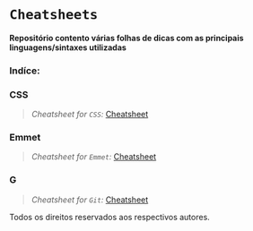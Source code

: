 # `Cheatsheets`
**Repositório contento várias folhas de dicas com as principais linguagens/sintaxes utilizadas**

### Indíce:

### **CSS**
> *Cheatsheet for `CSS`:* [Cheatsheet](https://github.com/gbs0/coding-cheatsheets/blob/master/CSS-cheatsheet.pdf)

### **Emmet**
> *Cheatsheet for `Emmet`:* [Cheatsheet](https://github.com/gbs0/coding-cheatsheets/blob/master/emmet-cheatsheet.pdf)

### **G**
> *Cheatsheet for `Git`:* [Cheatsheet](https://www.google.com)



Todos os direitos reservados aos respectivos autores.